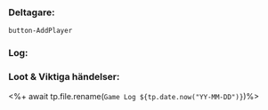 ### Deltagare:

`button-AddPlayer`

### Log:

### Loot & Viktiga händelser:

<%+ await tp.file.rename(`Game Log ${tp.date.now("YY-MM-DD")}`)%>